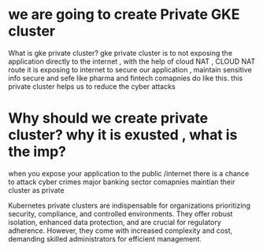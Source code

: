 # we are going to create Private GKE cluster
What is gke private cluster?
gke private cluster is to not exposing the application directly to the internet , with the help of cloud NAT , CLOUD NAT route it is exposing to internet
to secure our application , maintain sensitive info secure and sefe like pharma and fintech comapnies do  like this.
this private cluster helps us to reduce the cyber attacks

# Why should we create private cluster? why it is exusted , what is the imp?
when you expose your application to the public /internet there is a chance to attack cyber crimes 
major banking sector comapnies maintian their cluster as private 

Kubernetes private clusters are indispensable for organizations prioritizing security, compliance, and controlled environments. They offer robust isolation, enhanced data protection, and are crucial for regulatory adherence. However, they come with increased complexity and cost, demanding skilled administrators for efficient management.
